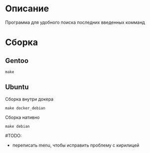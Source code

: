 # Описание

Программа для удобного поиска последних введенных комманд

# Сборка 

## Gentoo
```
make 
```

## Ubuntu

Сборка внутри докера
```
make docker_debian
```

Сборка нативно
```
make debian
```


#TODO:

- переписать menu, чтобы исправить проблему с кирилицей
